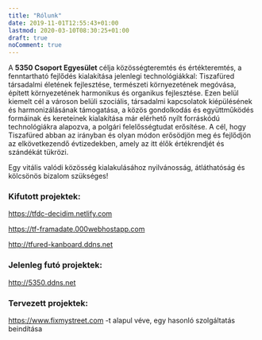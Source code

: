 ```yaml
---
title: "Rólunk"
date: 2019-11-01T12:55:43+01:00
lastmod: 2020-03-10T08:30:25+01:00
draft: true
noComment: true
---
```


A **5350 Csoport Egyesület** célja közösségteremtés és értékteremtés, a fenntartható fejlődés kialakítása jelenlegi technológiákkal:
Tiszafüred társadalmi életének fejlesztése, természeti környezetének megóvása, épített környezetének harmonikus és organikus fejlesztése. Ezen belül kiemelt cél a városon belüli szociális, társadalmi kapcsolatok kiépülésének és harmonizálásának támogatása, a közös gondolkodás és együttműködés formáinak és kereteinek kialakítása már elérhető nyílt forráskódú technológiákra alapozva, a polgári felelősségtudat erősítése. A cél, hogy Tiszafüred abban az irányban és olyan módon erősödjön meg és fejlődjön az elkövetkezendő évtizedekben, amely az itt élők értékrendjét és szándékát tükrözi.

Egy vitális valódi közösség kialakulásához nyilvánosság, átláthatóság és kölcsönös bizalom szükséges!

### Kifutott projektek:
https://tfdc-decidim.netlify.com

https://tf-framadate.000webhostapp.com

http://tfured-kanboard.ddns.net

### Jelenleg futó projektek:
http://5350.ddns.net

### Tervezett projektek:
https://www.fixmystreet.com -t alapul véve, egy hasonló szolgáltatás beindítása